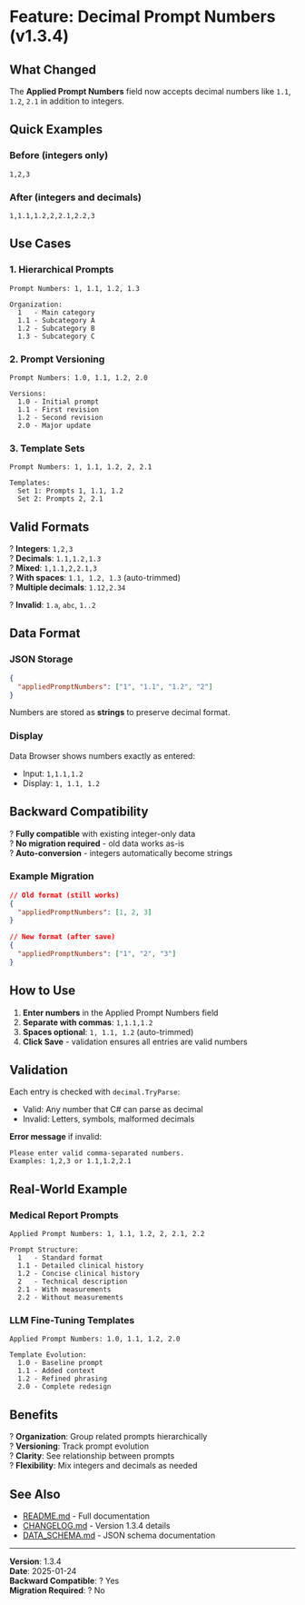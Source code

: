 # Feature: Decimal Prompt Numbers (v1.3.4)

## What Changed

The **Applied Prompt Numbers** field now accepts decimal numbers like `1.1`, `1.2`, `2.1` in addition to integers.

## Quick Examples

### Before (integers only)
```
1,2,3
```

### After (integers and decimals)
```
1,1.1,1.2,2,2.1,2.2,3
```

## Use Cases

### 1. Hierarchical Prompts
```
Prompt Numbers: 1, 1.1, 1.2, 1.3

Organization:
  1   - Main category
  1.1 - Subcategory A
  1.2 - Subcategory B
  1.3 - Subcategory C
```

### 2. Prompt Versioning
```
Prompt Numbers: 1.0, 1.1, 1.2, 2.0

Versions:
  1.0 - Initial prompt
  1.1 - First revision
  1.2 - Second revision
  2.0 - Major update
```

### 3. Template Sets
```
Prompt Numbers: 1, 1.1, 1.2, 2, 2.1

Templates:
  Set 1: Prompts 1, 1.1, 1.2
  Set 2: Prompts 2, 2.1
```

## Valid Formats

? **Integers**: `1,2,3`  
? **Decimals**: `1.1,1.2,1.3`  
? **Mixed**: `1,1.1,2,2.1,3`  
? **With spaces**: `1.1, 1.2, 1.3` (auto-trimmed)  
? **Multiple decimals**: `1.12,2.34`

? **Invalid**: `1.a`, `abc`, `1..2`

## Data Format

### JSON Storage
```json
{
  "appliedPromptNumbers": ["1", "1.1", "1.2", "2"]
}
```

Numbers are stored as **strings** to preserve decimal format.

### Display
Data Browser shows numbers exactly as entered:
- Input: `1,1.1,1.2`
- Display: `1, 1.1, 1.2`

## Backward Compatibility

? **Fully compatible** with existing integer-only data  
? **No migration required** - old data works as-is  
? **Auto-conversion** - integers automatically become strings

### Example Migration
```json
// Old format (still works)
{
  "appliedPromptNumbers": [1, 2, 3]
}

// New format (after save)
{
  "appliedPromptNumbers": ["1", "2", "3"]
}
```

## How to Use

1. **Enter numbers** in the Applied Prompt Numbers field
2. **Separate with commas**: `1,1.1,1.2`
3. **Spaces optional**: `1, 1.1, 1.2` (auto-trimmed)
4. **Click Save** - validation ensures all entries are valid numbers

## Validation

Each entry is checked with `decimal.TryParse`:
- Valid: Any number that C# can parse as decimal
- Invalid: Letters, symbols, malformed decimals

**Error message** if invalid:
```
Please enter valid comma-separated numbers.
Examples: 1,2,3 or 1.1,1.2,2.1
```

## Real-World Example

### Medical Report Prompts
```
Applied Prompt Numbers: 1, 1.1, 1.2, 2, 2.1, 2.2

Prompt Structure:
  1   - Standard format
  1.1 - Detailed clinical history
  1.2 - Concise clinical history
  2   - Technical description
  2.1 - With measurements
  2.2 - Without measurements
```

### LLM Fine-Tuning Templates
```
Applied Prompt Numbers: 1.0, 1.1, 1.2, 2.0

Template Evolution:
  1.0 - Baseline prompt
  1.1 - Added context
  1.2 - Refined phrasing
  2.0 - Complete redesign
```

## Benefits

? **Organization**: Group related prompts hierarchically  
? **Versioning**: Track prompt evolution  
? **Clarity**: See relationship between prompts  
? **Flexibility**: Mix integers and decimals as needed

## See Also

- [README.md](README.md) - Full documentation
- [CHANGELOG.md](CHANGELOG.md) - Version 1.3.4 details
- [DATA_SCHEMA.md](DATA_SCHEMA.md) - JSON schema documentation

---

**Version**: 1.3.4  
**Date**: 2025-01-24  
**Backward Compatible**: ? Yes  
**Migration Required**: ? No

